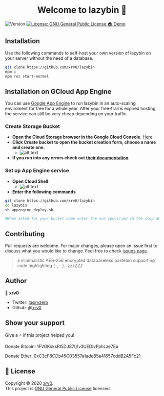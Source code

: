 <h1 align="center">Welcome to lazybin 👋</h1>
<p>
  <img alt="Version" src="https://img.shields.io/badge/version-0.1-blue.svg?cacheSeconds=2592000" />
  <a href="https://www.gnu.org/licenses/gpl-3.0" target="_blank">
    <img alt="License: GNU General Public License" src="https://img.shields.io/badge/License-GNU General Public License-yellow.svg" />
  </a>
  <a href="https://twi
# lazybin

> lazybin is a minimialistic encrypted privacy focused pastebin for sharing code and text snippets.

### 🏠 [Demo](https://lazybin.wtf)

## Installation

Use the following commands to self-host your own version of lazybin on your server without the need of a database.

```bash
git clone https://github.com/xrv0/lazybin
npm i
npm run start-normal
```

## Installation on GCloud App Engine
You can use [Google App Engine](https://cloud.google.com/appengine) to run lazybin in an auto-scaling enviroment for free for a whole year. After your free-trail is expired hosting the service can still be very cheap depending on your traffic. 

### Create Storage Bucket
- **Open the Cloud Storage browser in the Google Cloud Console.** [Here](https://console.cloud.google.com/storage/browser?_ga=2.187604648.14309837.1584227312-1763718299.1584227312)
- **Click Create bucket to open the bucket creation form, choose a name and create one.**
    - ![alt text](https://cloud.google.com/storage/images/create-bucket.png
)
- **If you run into any errors check out [their documentation](https://cloud.google.com/storage/docs/creating-buckets)**

### Set up App Engine service
- **Open Cloud Shell**
    - ![alt text](https://i.ibb.co/Y7DjrT2/Bildschirmfoto-2020-03-15-um-00-22-03.png)
- **Enter the following commands**
```bash
git clone https://github.com/xrv0/lazybin
cd lazybin
sh appengine_deploy.sh

#When asked for your bucket name enter the one specified in the step above
```

## Contributing

Pull requests are welcome. For major changes, please open an issue first to discuss what you would like to change.
Feel free to check [issues page](https://github.com/xrv0/lazybin/issues).

> a minimalistic AES-256 encrypted databaseless pastebin supporting code highlighting (-, - )…zzzZZZ

## Author

👤 **xrv0**

* Twitter: [@xrvzero](https://twitter.com/xrvzero)
* Github: [@xrv0](https://github.com/xrv0)

## Show your support

Give a ⭐️ if this project helped you!

Donate Bitcoin: 1FVGKsksRt5DJ87tj1v3UEDivPphLze7Ea

Donate Ether: 0xC3cF8CDb45C03557a1ade85a41657cddB2A5Fc21
## 📝 License

Copyright © 2020 [xrv0](https://github.com/xrv0).<br />
This project is [GNU General Public License](https://www.gnu.org/licenses/gpl-3.0) licensed.
